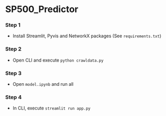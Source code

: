 # SP500_Predictor

### Step 1
- Install Streamlit, Pyvis and NetworkX packages (See `requirements.txt`)

### Step 2
- Open CLI and execute `python crawldata.py`

### Step 3
- Open `model.ipynb` and run all

### Step 4
- In CLI, execute `streamlit run app.py`